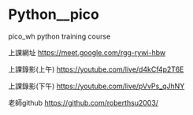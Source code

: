 # Python__pico
pico_wh python training course

上課網址
https://meet.google.com/rgg-rywi-hbw

上課錄影(上午)
https://youtube.com/live/d4kCf4p2T6E

上課錄影(下午)
https://youtube.com/live/pVvPs_qJhNY

老師github
https://github.com/roberthsu2003/
